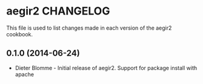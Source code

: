 aegir2 CHANGELOG
================

This file is used to list changes made in each version of the aegir2 cookbook.

0.1.0 (2014-06-24)
------------------
- Dieter Blomme - Initial release of aegir2. Support for package install with apache
